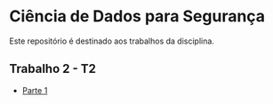 # Ciência de Dados para Segurança

Este repositório é destinado aos trabalhos da disciplina.

## Trabalho 2 - T2

- [Parte 1](./T2/Part1/)
